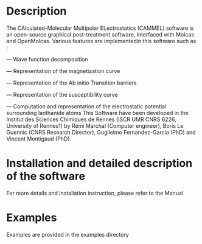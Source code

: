 # Description
The CAlculated-Molecular Multipolar ELectrostatics (CAMMEL) software is an open-source graphical post-treatment software, interfaced with Molcas and OpenMolcas. Various features are implementedin this software such as :

— Wave function decomposition

— Representation of the magnetization curve

— Representation of the Ab initio Transition barriers

— Representation of the susceptibility curve

— Computation and representation of the electrostatic potential surrounding lanthanide atoms
This Software have been developed in the Institut des Sciences Chimiques de Rennes (ISCR UMR CNRS 6226, University of Rennes1) by Rémi Marchal (Computer engineer), Boris Le Guennic (CNRS Research Director), Guglielmo Fernandez-Garcia (PhD) and Vincent Montigaud (PhD).
# Installation and detailed description of the software
For more details and installation instruction, please refer to the Manual
# Examples
Examples are provided in the examples directory

